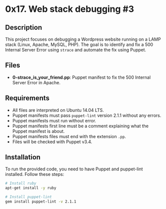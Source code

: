 # 0x17. Web stack debugging #3

## Description

This project focuses on debugging a Wordpress website running on a LAMP stack (Linux, Apache, MySQL, PHP). The goal is to identify and fix a 500 Internal Server Error using `strace` and automate the fix using Puppet.

## Files

- **0-strace_is_your_friend.pp**: Puppet manifest to fix the 500 Internal Server Error in Apache.

## Requirements

- All files are interpreted on Ubuntu 14.04 LTS.
- Puppet manifests must pass `puppet-lint` version 2.1.1 without any errors.
- Puppet manifests must run without error.
- Puppet manifests first line must be a comment explaining what the Puppet manifest is about.
- Puppet manifests files must end with the extension `.pp`.
- Files will be checked with Puppet v3.4.

## Installation

To run the provided code, you need to have Puppet and puppet-lint installed. Follow these steps:

```sh
# Install ruby
apt-get install -y ruby

# Install puppet-lint
gem install puppet-lint -v 2.1.1

